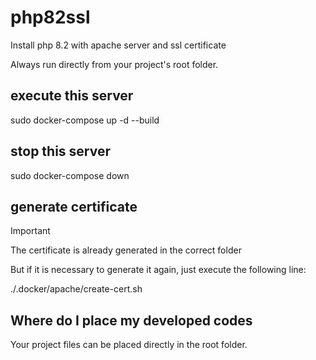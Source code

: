 # php82ssl
Install php 8.2 with apache server and ssl certificate

Always run directly from your project's root folder.

## execute this server
sudo docker-compose up -d --build


## stop this server
sudo docker-compose down

## generate certificate

> [!IMPORTANT]
> The certificate is already generated in the correct folder

But if it is necessary to generate it again, just execute the following line:

./.docker/apache/create-cert.sh

## Where do I place my developed codes
Your project files can be placed directly in the root folder.
